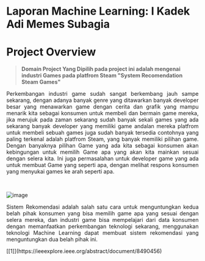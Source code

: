 # Laporan Machine Learning: I Kadek Adi Memes Subagia

# Project Overview

> **Domain Project Yang Dipilih pada project ini adalah mengenai industri Games pada platfrom Steam "System Recomendation Steam Games"**

<p align = "Justify">Perkembangan industri game sudah sangat berkembang jauh sampe sekarang, dengan adanya banyak genre yang ditawarkan banyak developer besar yang menawarkan game dengan cerita dan grafik yang mampu menarik kita sebagai konsumen untuk membeli dan bermain game mereka, jika merujuk pada zaman sekarang sudah banyak sekali games yang ada sekarang banyak developer yang memiliki game andalan mereka platfrom untuk membeli sebuah games juga sudah banyak tersedia contohnya yang paling terkenal adalah platfrom Steam, yang banyak memiliki pilihan game. Dengan banyaknya pilihan Game yang ada kita sebagai konsumen akan kebingungan untuk memilih Game apa yang akan kita mainkan sesuai dengan selera kita. Ini juga permasalahan untuk developer game yang ada untuk membuat Game yang seperti apa, dengan melihat respons konsumen yang menyukai games ke arah seperti apa.</p> <br>

![image](https://github.com/user-attachments/assets/8568d869-87ed-4c27-8ea3-798709430451)

<p align = "Justify" >Sistem Rekomendasi adalah salah satu cara untuk menguntungkan kedua belah pihak konsumen yang bisa memilih game apa yang sesuai dengan selera mereka, dan industri game bisa mempelajari dari data konsumen dengan memanfaatkan perkembangan teknologi sekarang, menggunakan teknologi Machine Learning dapat membuat sistem rekomendasi yang menguntungkan dua belah pihak ini.</p> 
[[1]](https://ieeexplore.ieee.org/abstract/document/8490456)
